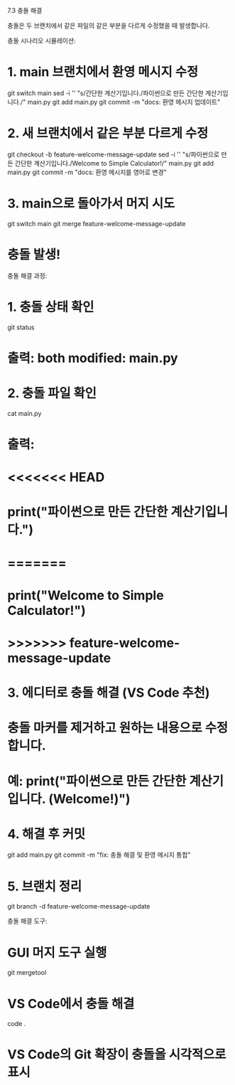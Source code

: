 7.3 충돌 해결

충돌은 두 브랜치에서 같은 파일의 같은 부분을 다르게 수정했을 때 발생합니다.

충돌 시나리오 시뮬레이션:

# 1. main 브랜치에서 환영 메시지 수정
git switch main
sed -i '' "s/간단한 계산기입니다./파이썬으로 만든 간단한 계산기입니다./" main.py
git add main.py
git commit -m "docs: 환영 메시지 업데이트"

# 2. 새 브랜치에서 같은 부분 다르게 수정
git checkout -b feature-welcome-message-update
sed -i '' "s/파이썬으로 만든 간단한 계산기입니다./Welcome to Simple Calculator!/" main.py
git add main.py
git commit -m "docs: 환영 메시지를 영어로 변경"

# 3. main으로 돌아가서 머지 시도
git switch main
git merge feature-welcome-message-update
# 충돌 발생!

충돌 해결 과정:

# 1. 충돌 상태 확인
git status
# 출력: both modified: main.py

# 2. 충돌 파일 확인
cat main.py
# 출력:
# <<<<<<< HEAD
#     print("파이썬으로 만든 간단한 계산기입니다.")
# =======
#     print("Welcome to Simple Calculator!")
# >>>>>>> feature-welcome-message-update

# 3. 에디터로 충돌 해결 (VS Code 추천)
# 충돌 마커를 제거하고 원하는 내용으로 수정합니다.
# 예: print("파이썬으로 만든 간단한 계산기입니다. (Welcome!)")

# 4. 해결 후 커밋
git add main.py
git commit -m "fix: 충돌 해결 및 환영 메시지 통합"

# 5. 브랜치 정리
git branch -d feature-welcome-message-update

충돌 해결 도구:

# GUI 머지 도구 실행
git mergetool

# VS Code에서 충돌 해결
code .
# VS Code의 Git 확장이 충돌을 시각적으로 표시

